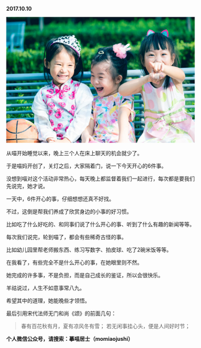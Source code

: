 
          
            
**2017.10.10**



![](img/51001-95811ab6364d73d9.jpg)




从喵开始睡觉以来，晚上三个人在床上聊天的机会就少了。

于是喵妈开创了，关灯之后，大家隔着门，说一下今天开心的6件事。

没想到喵对这个活动非常热心，每天晚上都监督着我们一起进行，每次都是要我们先说完，她才说。

一天中，6件开心的事，仔细想想还真不好找。

不过，这倒是帮我们养成了欣赏身边的小事的好习惯。

比如吃了什么好吃的、和同事们说了什么开心的事、听到了什么有趣的新闻等等。

每次我们说完，轮到喵了，都会有些稀奇古怪的事。

比如幼儿园里帮老师搬东西、练习写数字、拍皮球、吃了2碗米饭等等。

在我看了，有些完全不是什么开心的事，在她眼里则不然。

她完成的许多事，不是负担，而是自己成长的鉴证，所以会很快乐。

羊祜说过，人生不如意事常八九。

希望其中的道理，她能晚些才领悟。

最后引用宋代法师无门和尚《颂》的前面几句：
>春有百花秋有月，夏有凉风冬有雪；
若无闲事挂心头，便是人间好时节；




**个人微信公众号，请搜索：摹喵居士（momiaojushi）**

          
        